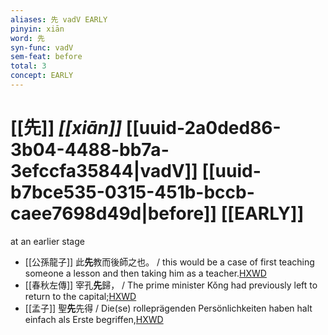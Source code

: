 ```yaml
---
aliases: 先 vadV EARLY
pinyin: xiān
word: 先
syn-func: vadV
sem-feat: before
total: 3
concept: EARLY 
---
```

# [[先]] *[[xiān]]*  [[uuid-2a0ded86-3b04-4488-bb7a-3efccfa35844|vadV]] [[uuid-b7bce535-0315-451b-bccb-caee7698d49d|before]] [[EARLY]]
at an earlier stage
 - [[公孫龍子]] 此**先**教而後師之也。
                     / this would be a case of first teaching someone a lesson and then taking him as a teacher.[HXWD](https://hxwd.org/textview.html?location=CH1a0941_CHANT_001-2a.18)
 - [[春秋左傳]] 宰孔**先**歸， / The prime minister Kǒng had previously left to return to the capital;[HXWD](https://hxwd.org/textview.html?location=KR1e0001_tls_005-146a.2)
 - [[孟子]] 聖**先**先得 / Die(se) rolleprägenden Persönlichkeiten haben halt einfach als Erste begriffen,[HXWD](https://hxwd.org/textview.html?location=KR1h0001_tls_011-30a.62)